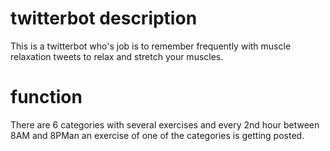 # twitterbot description
This is a twitterbot who's job is to remember frequently with muscle relaxation tweets to relax and stretch your muscles.

# function
There are 6 categories with several exercises and every 2nd hour between 8AM and 8PMan an exercise of one of the categories is getting posted.